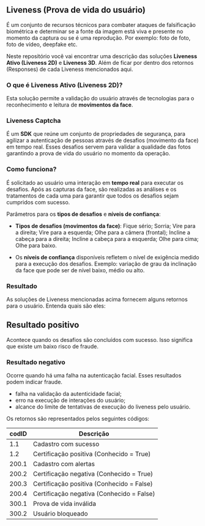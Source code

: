 ## Liveness (Prova de vida do usuário)
É um conjunto de recursos técnicos para combater ataques de falsificação biométrica e determinar se a fonte da imagem está viva e presente no momento da captura ou se é uma reprodução. Por exemplo: foto de foto, foto de vídeo, deepfake etc.

Neste repositório você vai encontrar uma descrição das soluções **Liveness Ativo (Liveness 2D)** e **Liveness 3D**. Além de ficar por dentro dos retornos (Responses) de cada Liveness mencionados aqui.

### O que é Liveness Ativo (Liveness 2D)?
Esta solução permite a validação do usuário através de tecnologias para o reconhecimento e leitura de **movimentos da face**.

### Liveness Captcha
É um **SDK** que reúne um conjunto de propriedades de segurança, para agilizar a autenticação de pessoas através de desafios (movimento da face) em tempo real. Esses desafios servem para validar a qualidade das fotos garantindo a prova de vida do usuário no momento da operação.

### Como funciona?
É solicitado ao usuário uma interação em **tempo real** para executar os desafios. 
Após as capturas da face, são realizadas as análises e os tratamentos de cada uma para garantir que todos os desafios sejam cumpridos com sucesso.

Parâmetros para os **tipos de desafios** e **níveis de confiança**:
- **Tipos de desafios (movimentos da face)**: 
  Fique sério; Sorria; Vire para a direita; Vire para a esquerda; Olhe para a câmera (frontal); Incline a cabeça para a direita; Incline a cabeça para a esquerda; Olhe para cima; Olhe para baixo.

- Os **níveis de confiança** disponíveis refletem o nível de exigência medido para a execução dos desafios. 
Exemplo: variação de grau da inclinação da face que pode ser de nível baixo, médio ou alto.

### Resultado
As soluções de Liveness mencionadas acima fornecem alguns retornos para o usuário. Entenda quais são eles:

## Resultado positivo
Acontece quando os desafios são concluídos com sucesso. Isso significa que existe um baixo risco de fraude.

### Resultado negativo
Ocorre quando há uma falha na autenticação facial. Esses resultados podem indicar fraude.
- falha na validação da autenticidade facial;
- erro na execução de interações do usuário;
- alcance do limite de tentativas de execução do liveness pelo usuário.

Os retornos são representados pelos seguintes códigos:

| codID| Descrição |
| - | - |
| 1.1    | Cadastro com sucesso  |
| 1.2 | Certificação positiva (Conhecido = True)|
| 200.1 | Cadastro com alertas |
| 200.2 | Certificação negativa (Conhecido = True) |
| 200.3 | Certificação positiva (Conhecido = False) |
| 200.4 | Certificação negativa (Conhecido = False) |
| 300.1 | Prova de vida inválida |
| 300.2 | Usuário bloqueado |

